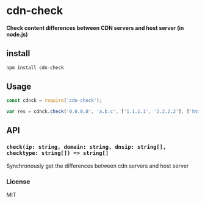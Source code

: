# cdn-check

#### Check content differences between CDN servers and host server (in node.js)

## install 

```bash
npm install cdn-check
```

## Usage
```js
const cdnck = require('cdn-check');

var res = cdnck.check('0.0.0.0', 'a.b.c', ['1.1.1.1', '2.2.2.2'], ['html', 'css', 'js'])

```

## API

### `check(ip: string, domain: string, dnsip: string[], checktype: string[]) => string[]`
Synchronously get the differences between cdn servers and host server

### License

MIT
